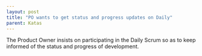 ```yaml
---
layout: post
title: "PO wants to get status and progress updates on Daily"
parent: Katas
---
```

The Product Owner insists on participating in the Daily Scrum so as to keep informed of the status and progress of development.
